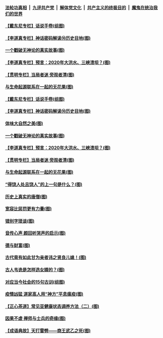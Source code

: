 ####  [法轮功真相](../../../../basic/blob/master/README.md?t=07042202) &nbsp;|&nbsp; [九评共产党](../../../../9ping.md/blob/master/README.md?t=07042202) &nbsp;|&nbsp; [解体党文化](../../../../jtdwh.md/blob/master/README.md?t=07042202)  &nbsp;|&nbsp; [共产主义的终极目的](../../../../gczydzjmd.md/blob/master/README.md?t=07042202) &nbsp;|&nbsp; [魔鬼在统治我们的世界](../../../../mgztzwmdsj.md/blob/master/README.md?t=07042202) 

#### [【戴东尼专栏】话说手卷(组图)](../pages/p7/936297.md?t=07042202) 

#### [【李道真专栏】神话密码解读⑩历史目地(图)](../pages/p7/938337.md?t=07042202) 

#### [一个戳破无神论的真实故事(图)](../pages/p7/938421.md?t=07042202) 

#### [【李道真专栏】预言：2020年大洪水、三峡溃坝？(图)](../pages/p7/938448.md?t=07042202) 

#### [【贯明专栏】当局者迷 旁观者清(图)](../pages/p7/938303.md?t=07042202) 

#### [与生命起源联系在一起的无花果(图)](../pages/p7/938342.md?t=07042202) 

#### [【戴东尼专栏】话说手卷(组图)](../pages/p7/936297.md?t=07042202) 

#### [【李道真专栏】神话密码解读⑩历史目地(图)](../pages/p7/938337.md?t=07042202) 

#### [体味大自然之美(图)](../pages/p7/938567.md?t=07042202) 

#### [一个戳破无神论的真实故事(图)](../pages/p7/938421.md?t=07042202) 

#### [【李道真专栏】预言：2020年大洪水、三峡溃坝？(图)](../pages/p7/938448.md?t=07042202) 

#### [【贯明专栏】当局者迷 旁观者清(图)](../pages/p7/938303.md?t=07042202) 

#### [与生命起源联系在一起的无花果(图)](../pages/p7/938342.md?t=07042202) 

#### [“得饶人处且饶人”的上一句是什么？(图)](../pages/p7/938333.md?t=07042202) 

#### [历史上真实的唐僧(图)](../pages/p7/938101.md?t=07042202) 

#### [宽容比惩罚更有力量(图)](../pages/p7/938280.md?t=07042202) 

#### [错别字琐谈(图)](../pages/p7/938316.md?t=07042202) 

#### [音传心声 颜回听哭声的启示(图)](../pages/p7/938099.md?t=07042202) 

#### [德与财富(图)](../pages/p7/938218.md?t=07042202) 

#### [古代竟有如此甘为亲者讳之贤良儿媳！(图)](../pages/p7/938117.md?t=07042202) 

#### [古人韦诜是怎样选女婿的？(图)](../pages/p7/938100.md?t=07042202) 

#### [对应当今社会的15句古训(组图)](../pages/p7/938097.md?t=07042202) 

#### [疫情凶猛 道家高人用“神方”平息瘟疫(图)](../pages/p7/938004.md?t=07042202) 

#### [【正心茶道】常见亚健康状态调养方法（二）(图)](../pages/p7/937559.md?t=07042202) 

#### [因果不虚 禅师与士兵的奇缘(图)](../pages/p7/938092.md?t=07042202) 

#### [【成语典故】天打雷劈——商王武乙之死(图)](../pages/p7/937782.md?t=07042202) 

